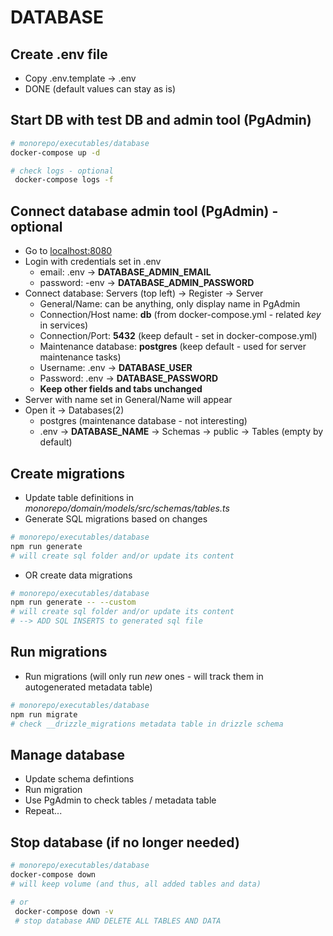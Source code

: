 # DATABASE

## Create .env file

- Copy .env.template -> .env
- DONE (default values can stay as is)

## Start DB with test DB and admin tool (PgAdmin)

```bash
# monorepo/executables/database
docker-compose up -d

# check logs - optional
 docker-compose logs -f
```

## Connect database admin tool (PgAdmin) - optional

- Go to [localhost:8080](http://localhost:8080)
- Login with credentials set in .env
  - email: .env -> **DATABASE_ADMIN_EMAIL**
  - password: -env -> **DATABASE_ADMIN_PASSWORD**
- Connect database: Servers (top left) -> Register -> Server
  - General/Name: can be anything, only display name in PgAdmin
  - Connection/Host name: **db** (from docker-compose.yml - related _key_ in services)
  - Connection/Port: **5432** (keep default - set in docker-compose.yml)
  - Maintenance database: **postgres** (keep default - used for server maintenance tasks)
  - Username: .env -> **DATABASE_USER**
  - Password: .env -> **DATABASE_PASSWORD**
  - **Keep other fields and tabs unchanged**
- Server with name set in General/Name will appear
- Open it -> Databases(2)
  - postgres (maintenance database - not interesting)
  - .env -> **DATABASE_NAME** -> Schemas -> public -> Tables (empty by default)

## Create migrations

- Update table definitions in _monorepo/domain/models/src/schemas/tables.ts_
- Generate SQL migrations based on changes

```bash
# monorepo/executables/database
npm run generate
# will create sql folder and/or update its content
```

- OR create data migrations

```bash
# monorepo/executables/database
npm run generate -- --custom
# will create sql folder and/or update its content
# --> ADD SQL INSERTS to generated sql file
```

## Run migrations

- Run migrations (will only run _new_ ones - will track them in autogenerated metadata table)

```bash
# monorepo/executables/database
npm run migrate
# check __drizzle_migrations metadata table in drizzle schema
```

## Manage database

- Update schema defintions
- Run migration
- Use PgAdmin to check tables / metadata table
- Repeat...

## Stop database (if no longer needed)

```bash
# monorepo/executables/database
docker-compose down
# will keep volume (and thus, all added tables and data)

# or
 docker-compose down -v
 # stop database AND DELETE ALL TABLES AND DATA
```
